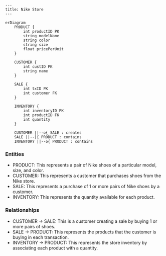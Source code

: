 ```mermaid

---
title: Nike Store
---

erDiagram
    PRODUCT {
        int productID PK
        string modelName
        string color
        string size
        float pricePerUnit
    }

    CUSTOMER {
        int custID PK
        string name
    }

    SALE {
        int txID PK
        int customer FK
    }

    INVENTORY {
        int inventoryID PK
        int productID FK
        int quantity
    }

    CUSTOMER ||--o{ SALE : creates
    SALE ||--|{ PRODUCT : contains
    INVENTORY ||--o{ PRODUCT : contains

```

### Entities
- PRODUCT: This represents a pair of Nike shoes of a particular model, size, and color.
- CUSTOMER: This represents a customer that purchases shoes from the Nike store.
- SALE: This represents a purchase of 1 or more pairs of Nike shoes by a customer.
- INVENTORY: This represents the quantity available for each product.

### Relationships
- CUSTOMER -> SALE: This is a customer creating a sale by buying 1 or more pairs of shoes.
- SALE -> PRODUCT: This represents the products that the customer is buying in each transaction.
- INVENTORY -> PRODUCT: This represents the store inventory by associating each product with a quantity.
